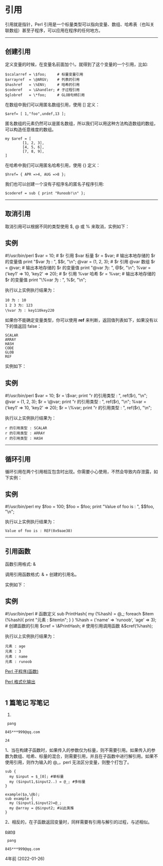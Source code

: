 # 引用

引用就是指针，Perl 引用是一个标量类型可以指向变量、数组、哈希表（也叫关联数组）甚至子程序，可以应用在程序的任何地方。



------

## 创建引用

定义变量的时候，在变量名前面加个\，就得到了这个变量的一个引用，比如:

```
$scalarref = \$foo;     # 标量变量引用
$arrayref  = \@ARGV;    # 列表的引用
$hashref   = \%ENV;     # 哈希的引用
$coderef   = \&handler; # 子过程引用
$globref   = \*foo;     # GLOB句柄引用
```

在数组中我们可以用匿名数组引用，使用 [] 定义：

```
$aref= [ 1,"foo",undef,13 ];
```

匿名数组的元素仍然可以是匿名数组，所以我们可以用这种方法构造数组的数组，可以构造任意维度的数组。

```
my $aref = [
        [1, 2, 3],
        [4, 5, 6],
        [7, 8, 9],
]
```

在哈希中我们可以用匿名哈希引用，使用 {} 定义：

```
$href= { APR =>4, AUG =>8 };
```

我们也可以创建一个没有子程序名的匿名子程序引用:

```
$coderef = sub { print "Runoob!\n" };
```

------

## 取消引用

取消引用可以根据不同的类型使用  $, @ 或 % 来取消，实例如下：

## 实例

\#!/usr/bin/perl  $var = 10;  # $r 引用 $var 标量 $r = \$var;  # 输出本地存储的 $r 的变量值 print "$var 为 : ", $$r, "\n";  @var = (1, 2, 3); # $r 引用  @var 数组 $r = \@var; # 输出本地存储的 $r 的变量值 print "@var 为: ",  @$r, "\n";  %var = ('key1' => 10, 'key2' => 20); # $r 引用  %var 哈希 $r = \%var; # 输出本地存储的 $r 的变量值 print "\%var 为 : ", %$r, "\n";

执行以上实例执行结果为：

```
10 为 : 10
1 2 3 为: 123
\%var 为 : key110key220
```

如果你不能确定变量类型，你可以使用 **ref** 来判断，返回值列表如下，如果没有以下的值返回 false：

```
SCALAR
ARRAY
HASH
CODE
GLOB
REF
```

实例如下：

## 实例

\#!/usr/bin/perl  $var = 10; $r = \$var; print "r 的引用类型 : ", ref($r), "\n";  @var = (1, 2, 3); $r = \@var; print "r 的引用类型 : ", ref($r), "\n";  %var = ('key1' => 10, 'key2' => 20); $r = \%var; print "r 的引用类型 : ", ref($r), "\n";

执行以上实例执行结果为：

```
r 的引用类型 : SCALAR
r 的引用类型 : ARRAY
r 的引用类型 : HASH
```

------

## 循环引用

循环引用在两个引用相互包含时出现。你需要小心使用，不然会导致内存泄露，如下实例：

## 实例

\#!/usr/bin/perl  my $foo = 100; $foo = \$foo;  print "Value of foo is : ", $$foo, "\n";

执行以上实例执行结果为：

```
Value of foo is : REF(0x9aae38)
```

------

## 引用函数

函数引用格式: \& 

调用引用函数格式: & + 创建的引用名。

实例如下：

## 实例

\#!/usr/bin/perl  # 函数定义 sub PrintHash{   my (%hash) = @_;      foreach $item (%hash){      print "元素 : $item\n";   } } %hash = ('name' => 'runoob', 'age' => 3);  # 创建函数的引用 $cref = \&PrintHash;  # 使用引用调用函数 &$cref(%hash);

执行以上实例执行结果为：

```
元素 : age
元素 : 3
元素 : name
元素 : runoob
```

 [Perl 子程序(函数)](https://www.runoob.com/perl/perl-subroutines.html) 

[Perl 格式化输出](https://www.runoob.com/perl/perl-formats.html) 

<iframe id="aswift_2" name="aswift_2" style="left: 0px; top: 0px; border: 0px; width: 847px; height: 0px; min-height: auto; max-height: none; min-width: auto; max-width: none;" sandbox="allow-forms allow-popups allow-popups-to-escape-sandbox allow-same-origin allow-scripts allow-top-navigation-by-user-activation" width="847" height="0" frameborder="0" marginwidth="0" marginheight="0" vspace="0" hspace="0" allowtransparency="true" scrolling="no" src="https://googleads.g.doubleclick.net/pagead/ads?client=ca-pub-5751451760833794&amp;output=html&amp;h=280&amp;slotname=1691338467&amp;adk=2377280972&amp;adf=342612028&amp;pi=t.ma~as.1691338467&amp;w=847&amp;abgtt=6&amp;fwrn=4&amp;fwrnh=100&amp;lmt=1753770157&amp;rafmt=1&amp;format=847x280&amp;url=https%3A%2F%2Fwww.runoob.com%2Fperl%2Fperl-references.html&amp;fwr=0&amp;fwrattr=true&amp;rpe=1&amp;resp_fmts=3&amp;wgl=1&amp;dt=1753770157538&amp;bpp=1&amp;bdt=451&amp;idt=308&amp;shv=r20250724&amp;mjsv=m202507220101&amp;ptt=9&amp;saldr=aa&amp;abxe=1&amp;cookie=ID%3D3aa81bb6bde61f08%3AT%3D1752463956%3ART%3D1753770103%3AS%3DALNI_MZvE77nlQaP0TQJGMUXXc7r1coxNQ&amp;gpic=UID%3D0000116049a303d5%3AT%3D1752463956%3ART%3D1753770103%3AS%3DALNI_MblZa2LgM8NtZx64UEoV9WWJCa-vg&amp;eo_id_str=ID%3D744f0a35a6bbe975%3AT%3D1752463956%3ART%3D1753770103%3AS%3DAA-AfjbZI2kdxrLKEhZ78-5aruWN&amp;prev_fmts=0x0%2C728x90&amp;nras=1&amp;correlator=3034495403572&amp;frm=20&amp;pv=1&amp;u_tz=480&amp;u_his=13&amp;u_h=1080&amp;u_w=1920&amp;u_ah=1032&amp;u_aw=1920&amp;u_cd=24&amp;u_sd=1&amp;adx=549&amp;ady=3496&amp;biw=1920&amp;bih=947&amp;scr_x=0&amp;scr_y=0&amp;eid=95362655%2C95366915%2C95366849%2C95359266%2C95367169&amp;oid=2&amp;pvsid=7472051938359775&amp;tmod=475486581&amp;uas=0&amp;nvt=1&amp;ref=https%3A%2F%2Fwww.runoob.com%2Fperl%2Fperl-subroutines.html&amp;fc=1920&amp;brdim=-1928%2C-8%2C-1928%2C-8%2C1920%2C0%2C1936%2C1048%2C1920%2C947&amp;vis=1&amp;rsz=%7C%7CoEebr%7C&amp;abl=CS&amp;pfx=0&amp;fu=128&amp;bc=31&amp;bz=1.01&amp;ifi=3&amp;uci=a!3&amp;btvi=1&amp;fsb=1&amp;dtd=315" data-google-container-id="a!3" tabindex="0" title="Advertisement" aria-label="Advertisement" data-load-complete="true" data-google-query-id="CO-fufq24Y4DFYpJwgUdH58fBg"></iframe>

##      	    	    	        1  篇笔记   写笔记    

1. 

     pang

    845***999@qq.com

    24

   1、当在构建子函数时，如果传入的参数仅为标量，则不需要引用。如果传入的参数为数组、哈希、标量的混合，则需要引用，并且在子函数中进行解引用。如果不使用引用，则作为输入的 @_，perl 无法区分变量，则整个打包了。

   ```
   sub {
     my $input = $_[0]; #单标量
     my ($input1,$input2..) = @_; #多标量
   }
   ```

   ```
   example($a,\@b);
   sub example {
     my ($input1,$input2)=@_;
     my @array = @$input2; #以此类推
   }
   ```

   2、相反的，在子函数返回变量时，同样需要有引用与解引的过程，与述相似。

   [pang](javascript:;)

     pang

    845***999@qq.com

   4年前 (2022-01-26)